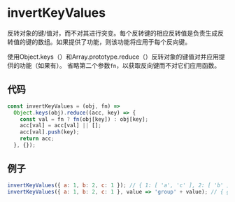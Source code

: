 # invertKeyValues

反转对象的键/值对，而不对其进行突变。每个反转键的相应反转值是负责生成反转值的键的数组。如果提供了功能，则该功能将应用于每个反向键。

使用Object.keys（）和Array.prototype.reduce（）反转对象的键值对并应用提供的功能（如果有）。
省略第二个参数`fn`，以获取反向键而不对它们应用函数。

## 代码

```js
const invertKeyValues = (obj, fn) =>
  Object.keys(obj).reduce((acc, key) => {
    const val = fn ? fn(obj[key]) : obj[key];
    acc[val] = acc[val] || [];
    acc[val].push(key);
    return acc;
  }, {});
```

## 例子

```js
invertKeyValues({ a: 1, b: 2, c: 1 }); // { 1: [ 'a', 'c' ], 2: [ 'b' ] }
invertKeyValues({ a: 1, b: 2, c: 1 }, value => 'group' + value); // { group1: [ 'a', 'c' ], group2: [ 'b' ] }
```
